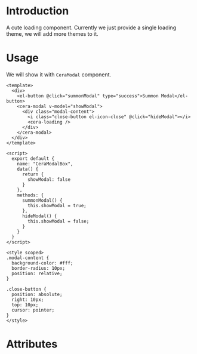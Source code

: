 # Introduction
A cute loading component. Currently we just provide a single loading theme, we will add more themes to it.

# Usage
We will show it with ```CeraModal``` component.
```vue
<template>
  <div>
    <el-button @click="summonModal" type="success">Summon Modal</el-button>
    <cera-modal v-model="showModal">
      <div class="modal-content">
        <i class="close-button el-icon-close" @click="hideModal"></i>
        <cera-loading />
      </div>
    </cera-modal>
  </div>
</template>

<script>
  export default {
    name: "CeraModalBox",
    data() {
      return {
        showModal: false
      }
    },
    methods: {
      summonModal() {
        this.showModal = true;
      },
      hideModal() {
        this.showModal = false;
      }
    }
  }
</script>

<style scoped>
.modal-content {
  background-color: #fff;
  border-radius: 10px;
  position: relative;
}

.close-button {
  position: absolute;
  right: 10px;
  top: 10px;
  cursor: pointer;
}
</style>
```

<cera-loading-box />

# Attributes

<cera-loading-attributes />